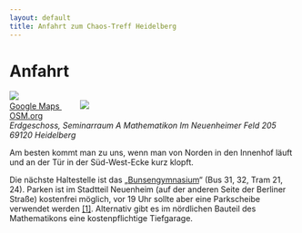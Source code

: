 ```yaml
---
layout: default
title: Anfahrt zum Chaos-Treff Heidelberg
---
```


# Anfahrt


<a href="https://maps.google.de/maps?q=49.417433,8.675255&num=1&t=m&z=18" class="qrcode">
	<img src="/img/map_google.png"/><br/>
	Google Maps
</a>

<a href="http://www.openstreetmap.org/?mlat=49.41737&mlon=8.67527#map=17/49.41737/8.67527" class="qrcode"  style="margin-left: 2rem">
	<img src="/img/map_osm.png"/><br/>
	OSM.org
</a>

<address>
Erdgeschoss, Seminarraum A
Mathematikon
Im Neuenheimer Feld 205
69120 Heidelberg
</address>

Am besten kommt man zu uns, wenn man von Norden in den Innenhof läuft und an der Tür in der Süd-West-Ecke kurz klopft.

Die nächste Haltestelle ist das „[Bun&shy;sen&shy;gym&shy;na&shy;sium](http://fahrplanauskunft.vrn.de/vrn/XSLT_TRIP_REQUEST2?language=de&sessionID=0&name_destination=Neuenheim,%20Bunsengymnasium&type_destination=stop)“ (Bus 31, 32, Tram 21, 24). Par&shy;ken ist im Stadtteil Neuenheim (auf der anderen Seite der Berliner Straße) kostenfrei möglich, vor 19 Uhr sollte aber eine Parkscheibe verwendet werden [\[1\]](https://www.heidelberg.de/site/Heidelberg_ROOT/get/documents/heidelberg/PB5Documents/pdf/81_pdf_Parken_Neuenheim_1uebersichtsplan.pdf). Alternativ gibt es im nördlichen Bauteil des Mathematikons eine kostenpflichtige Tiefgarage.

<div id="map"></div>
<script>
var map = L.map('map').setView([49.417433, 8.675255], 16);
{{site.map_js}}
L.marker([{{site.treff_lat}}, {{site.treff_lon}}]).addTo(map).bindPopup("<b>Chaos-Treff</b>", { "closeButton": false }).openPopup();
L.marker([49.41694, 8.67633]).addTo(map).bindPopup("Bus- und Tramhaltestelle: Bunsengymnasium");
</script>
